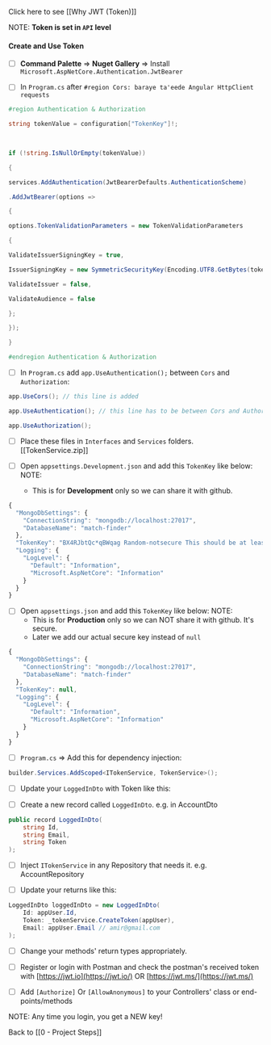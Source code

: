 Click here to see [[Why JWT (Token)]]

NOTE: **Token is set in `API` level**

#### Create and Use Token
- [ ] **Command Palette** => **Nuget Gallery** => Install `Microsoft.AspNetCore.Authentication.JwtBearer`

- [ ] In `Program.cs` after `#region Cors: baraye ta'eede Angular HttpClient requests`
```C#
#region Authentication & Authorization

string tokenValue = configuration["TokenKey"]!;

  

if (!string.IsNullOrEmpty(tokenValue))

{

services.AddAuthentication(JwtBearerDefaults.AuthenticationScheme)

.AddJwtBearer(options =>

{

options.TokenValidationParameters = new TokenValidationParameters

{

ValidateIssuerSigningKey = true,

IssuerSigningKey = new SymmetricSecurityKey(Encoding.UTF8.GetBytes(tokenValue)),

ValidateIssuer = false,

ValidateAudience = false

};

});

}

#endregion Authentication & Authorization
```

- [ ] In `Program.cs` add `app.UseAuthentication();` between `Cors` and `Authorization`:
```C#
app.UseCors(); // this line is added

app.UseAuthentication(); // this line has to be between Cors and Authorization!

app.UseAuthorization();
```

- [ ] Place these files in `Interfaces` and `Services` folders. [[TokenService.zip]] 

- [ ] Open `appsettings.Development.json` and add this `TokenKey` like below:
	NOTE: 
	* This is for **Development** only so we can share it with github. 
```js
{
  "MongoDbSettings": {
    "ConnectionString": "mongodb://localhost:27017",
    "DatabaseName": "match-finder"
  },
  "TokenKey": "BX4RJbtQc*qBWqag Random-notsecure This should be at least 512 bytes",
  "Logging": {
    "LogLevel": {
      "Default": "Information",
      "Microsoft.AspNetCore": "Information"
    }
  }
}
```

- [ ] Open `appsettings.json` and add this `TokenKey` like below:
	NOTE: 
	* This is for **Production** only so we can NOT share it with github. It's secure. 
	* Later we add our actual secure key instead of `null`
```js
{
  "MongoDbSettings": {
    "ConnectionString": "mongodb://localhost:27017",
    "DatabaseName": "match-finder"
  },
  "TokenKey": null,
  "Logging": {
    "LogLevel": {
      "Default": "Information",
      "Microsoft.AspNetCore": "Information"
    }
  }
}
```

- [ ] `Program.cs` => Add this for dependency injection:
```c#
builder.Services.AddScoped<ITokenService, TokenService>();
```

- [ ] Update your `LoggedInDto` with Token like this:

- [ ] Create a new record called `LoggedInDto`. e.g. in AccountDto
```c#
public record LoggedInDto(
    string Id,
    string Email,
    string Token
);
```

- [ ] Inject `ITokenService` in any Repository that needs it. e.g. AccountRepository

- [ ] Update your returns like this:
```c#
LoggedInDto loggedInDto = new LoggedInDto(
	Id: appUser.Id,
	Token: _tokenService.CreateToken(appUser),
	Email: appUser.Email // amir@gmail.com
);
```

- [ ] Change your methods' return types appropriately. 

- [ ] Register or login with Postman and check the postman's received token with [https://jwt.io](https://jwt.io/) OR [https://jwt.ms/](https://jwt.ms/)

- [ ] Add `[Authorize]` Or `[AllowAnonymous]` to your Controllers' class or end-points/methods
	
NOTE: Any time you login, you get a NEW key!

Back to [[0 - Project Steps]]
